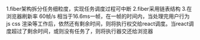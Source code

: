 1.fiber架构拆分任务细粒度，实现任务调度过程可中断
2.fiber采用链表结构
3.在浏览器刷新率 60帧/s 相当于16.6ms一帧，在一帧的时间内，当处理完用户行为 js css 渲染等工作后，依然还有剩余时间，则将执行权交给react调度。当react调度超过了剩余时间，或则没有任务了，则将执行器交还给浏览器
